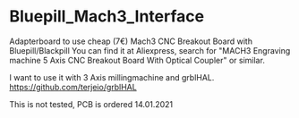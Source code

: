 # Bluepill_Mach3_Interface
Adapterboard to use cheap (7€) Mach3 CNC Breakout Board with Bluepill/Blackpill
You can find it at Aliexpress, search for  "MACH3 Engraving machine 5 Axis CNC Breakout Board With Optical Coupler" or similar.

I want to use it with 3 Axis millingmachine and grblHAL. https://github.com/terjeio/grblHAL

This is not tested, PCB is ordered
14.01.2021

